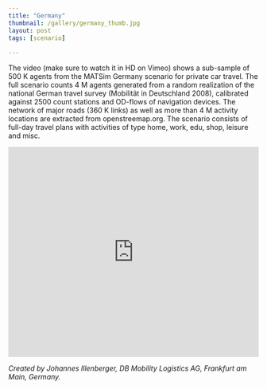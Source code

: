 ```yaml
---
title: "Germany"
thumbnail: /gallery/germany_thumb.jpg
layout: post
tags: [scenario]  
  
---
```


The video (make sure to watch it in HD on Vimeo) shows a sub-sample of 500 K agents from the MATSim Germany scenario for private car travel. The full scenario counts 4 M agents generated from a random realization of the national German travel survey (Mobilität in Deutschland 2008), calibrated against 2500 count stations and OD-flows of navigation devices. The network of major roads (360 K links) as well as more than 4 M activity locations are extracted from openstreemap.org. The scenario consists of full-day travel plans with activities of type home, work, edu, shop, leisure and misc.

<iframe allowfullscreen="" frameborder="0" height="422" mozallowfullscreen="" src="https://player.vimeo.com/video/124704874" webkitallowfullscreen="" width="100%"></iframe>

_Created by Johannes Illenberger, DB Mobility Logistics AG, Frankfurt am Main, Germany._